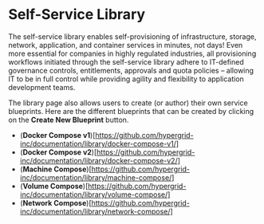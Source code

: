 <figure>
<img src="http://www.hypergrid.com/wp-content/themes/hypergrid/img/logo.png" alt="" />
</figure>

Self-Service Library 
===========================

The self-service library enables self-provisioning of infrastructure, storage, network, application, and container services in minutes, not days! Even more essential for companies in highly regulated industries, all provisioning workflows initiated through the self-service library adhere to IT-defined governance controls, entitlements, approvals and quota policies – allowing IT to be in full control while providing agility and flexibility to application development teams.

The library page also allows users to create (or author) their own service blueprints. Here are the different blueprints that can be created by clicking on the **Create New Blueprint** button.
-   (**Docker Compose v1**)[https://github.com/hypergrid-inc/documentation/library/docker-compose-v1/]
-   (**Docker Compose v2**)[https://github.com/hypergrid-inc/documentation/library/docker-compose-v2/]
-   (**Machine Compose**)[https://github.com/hypergrid-inc/documentation/library/machine-compose/]
-   (**Volume Compose**)[https://github.com/hypergrid-inc/documentation/library/volume-compose/]
-   (**Network Compose**)[https://github.com/hypergrid-inc/documentation/library/network-compose/]
